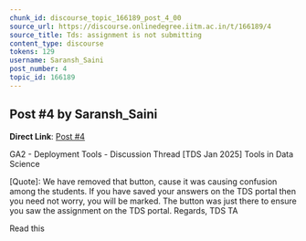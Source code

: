 ```yaml
---
chunk_id: discourse_topic_166189_post_4_00
source_url: https://discourse.onlinedegree.iitm.ac.in/t/166189/4
source_title: Tds: assignment is not submitting
content_type: discourse
tokens: 129
username: Saransh_Saini
post_number: 4
topic_id: 166189
---
```


## Post #4 by Saransh_Saini

**Direct Link**: [Post #4](https://discourse.onlinedegree.iitm.ac.in/t/166189/4)

GA2 - Deployment Tools - Discussion Thread [TDS Jan 2025] Tools in Data Science
 
 [Quote]: 
 We have removed that button, cause it was causing confusion among the students. 
If you have saved your answers on the TDS portal then you need not worry, you will be marked. The button was just there to ensure you saw the assignment on the TDS portal. 
Regards, 
TDS TA

Read this
